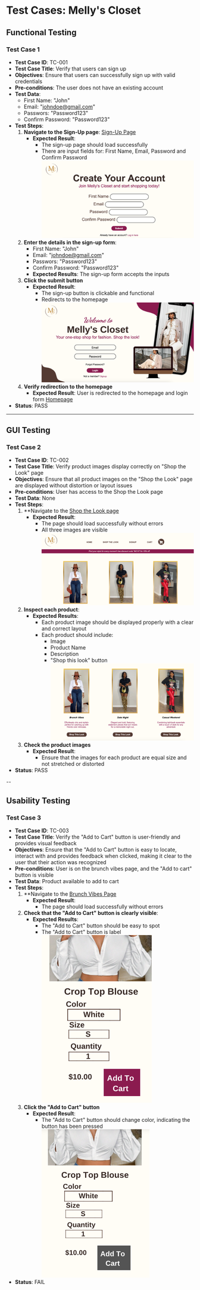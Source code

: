 # Test Cases: Melly's Closet

## Functional Testing

### Test Case 1


- **Test Case ID**: TC-001
- **Test Case Title**: Verify that users can sign up
- **Objectives**: Ensure that users can successfully sign up with valid credentials
- **Pre-conditions**: The user does not have an existing account
- **Test Data**: 
  - First Name: "John"
  - Email: "johndoe@gmail.com"
  - Passwors: "Password123"
  - Confirm Password: "Password123"
- **Test Steps**:
  1. **Navigate to the Sign-Up page**: [Sign-Up Page](https://mjacobs1341.github.io/Mellys-Closet/signup.html)
     - **Expected Result**: 
       - The sign-up page should load successfully
       - There are input fields for: First Name, Email, Password and Confirm Password 
       ![Sign-Up Page Input](../images/signup-Page.png)
  2. **Enter the details in the sign-up form**:
     - First Name: "John"
     - Email: "johndoe@gmail.com"
     - Passwors: "Password123"
     - Confirm Password: "Password123"
      - **Expected Results**: The sign-up form accepts the inputs
  3. **Click the submit button**
      - **Expected Result**: 
         - The sign-up button is clickable and functional
         - Redirects to the homepage 
         ![Homepage](../images/homepage.png)
  4. **Verify redirection to the homepage**
     - **Expected Result**: User is redirected to the homepage and login form [Homepage](https://mjacobs1341.github.io/Mellys-Closet/index.html)
- **Status**: PASS


---


## GUI Testing

### Test Case 2

 
- **Test Case ID**: TC-002
- **Test Case Title**: Verify product images display correctly on "Shop the Look" page
- **Objectives**: Ensure that all product images on the "Shop the Look" page are displayed without distortion or layout issues
- **Pre-conditions**: User has access to the Shop the Look page
- **Test Data**: None
- **Test Steps**:
  1. **Navigate to the [Shop the Look page](https://mjacobs1341.github.io/Mellys-Closet/product.html)
     - **Expected Result**: 
       - The page should load successfully without errors
       - All three images are visible 
       ![Product Images](../images/product-images.png)
  2. **Inspect each product**:
     - **Expected Results**: 
       - Each product image should be displayed properly with a clear and correct layout
       - Each product should include: 
         - Image 
         - Product Name
         - Description
         - "Shop this look" button
        ![Product Page](../images/product-page.png)
  3. **Check the product images**
      - **Expected Result**: 
         - Ensure that the images for each product are equal size and not stretched or distorted
- **Status**: PASS
 

--

## Usability Testing

### Test Case 3

- **Test Case ID**: TC-003
- **Test Case Title**: Verify the "Add to Cart" button is user-friendly and provides visual feedback
- **Objectives**: Ensure that the "Add to Cart" button is easy to locate, interact with and provides feedback when clicked, making it clear to the user that their action was recognized
- **Pre-conditions**: User is on the brunch vibes page, and the "Add to cart" button is visible
- **Test Data**: Product available to add to cart
- **Test Steps**:
  1. **Navigate to the [Brunch Vibes Page](https://mjacobs1341.github.io/Mellys-Closet/brunch-vibes.html)
     - **Expected Result**: 
       - The page should load successfully without errors
  2. **Check that the "Add to Cart" button is clearly visible**:
     - **Expected Results**: 
       - The "Add to Cart" button should be easy to spot 
       - The "Add to Cart" button is label
        ![Add To Cart Button](../images/add-to-cart-button.png)
  3. **Click the "Add to Cart" button**
      - **Expected Result**: 
         - The "Add to Cart" button should change color, indicating the button has been pressed
        ![Button Change](../images/button-change.png)
- **Status**: FAIL